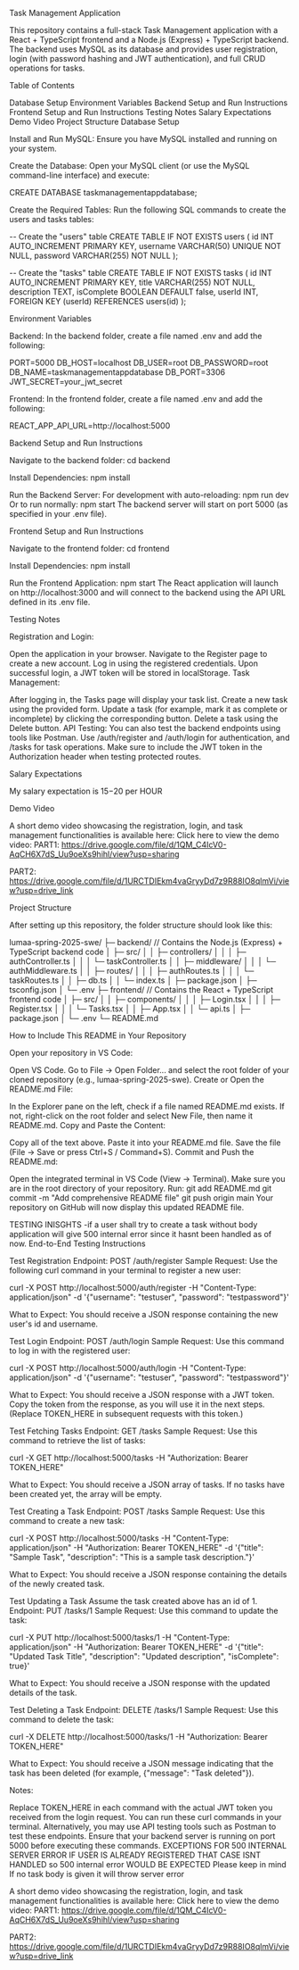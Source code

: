 Task Management Application

This repository contains a full-stack Task Management application with a React + TypeScript frontend and a Node.js (Express) + TypeScript backend. The backend uses MySQL as its database and provides user registration, login (with password hashing and JWT authentication), and full CRUD operations for tasks.

Table of Contents

Database Setup
Environment Variables
Backend Setup and Run Instructions
Frontend Setup and Run Instructions
Testing Notes
Salary Expectations
Demo Video
Project Structure
Database Setup

Install and Run MySQL: Ensure you have MySQL installed and running on your system.

Create the Database: Open your MySQL client (or use the MySQL command-line interface) and execute:

CREATE DATABASE taskmanagementappdatabase;

Create the Required Tables: Run the following SQL commands to create the users and tasks tables:

-- Create the "users" table CREATE TABLE IF NOT EXISTS users ( id INT AUTO_INCREMENT PRIMARY KEY, username VARCHAR(50) UNIQUE NOT NULL, password VARCHAR(255) NOT NULL );

-- Create the "tasks" table CREATE TABLE IF NOT EXISTS tasks ( id INT AUTO_INCREMENT PRIMARY KEY, title VARCHAR(255) NOT NULL, description TEXT, isComplete BOOLEAN DEFAULT false, userId INT, FOREIGN KEY (userId) REFERENCES users(id) );

Environment Variables

Backend: In the backend folder, create a file named .env and add the following:

PORT=5000 DB_HOST=localhost DB_USER=root DB_PASSWORD=root DB_NAME=taskmanagementappdatabase DB_PORT=3306 JWT_SECRET=your_jwt_secret

Frontend: In the frontend folder, create a file named .env and add the following:

REACT_APP_API_URL=http://localhost:5000

Backend Setup and Run Instructions

Navigate to the backend folder: cd backend

Install Dependencies: npm install

Run the Backend Server: For development with auto-reloading: npm run dev Or to run normally: npm start The backend server will start on port 5000 (as specified in your .env file).

Frontend Setup and Run Instructions

Navigate to the frontend folder: cd frontend

Install Dependencies: npm install

Run the Frontend Application: npm start The React application will launch on http://localhost:3000 and will connect to the backend using the API URL defined in its .env file.

Testing Notes

Registration and Login:

Open the application in your browser.
Navigate to the Register page to create a new account.
Log in using the registered credentials. Upon successful login, a JWT token will be stored in localStorage.
Task Management:

After logging in, the Tasks page will display your task list.
Create a new task using the provided form.
Update a task (for example, mark it as complete or incomplete) by clicking the corresponding button.
Delete a task using the Delete button.
API Testing: You can also test the backend endpoints using tools like Postman. Use /auth/register and /auth/login for authentication, and /tasks for task operations. Make sure to include the JWT token in the Authorization header when testing protected routes.

Salary Expectations

My salary expectation is $15-$20 per HOUR

Demo Video

A short demo video showcasing the registration, login, and task management functionalities is available here: Click here to view the demo video: 
PART1:
https://drive.google.com/file/d/1QM_C4IcV0-AqCH6X7dS_Uu9oeXs9hihl/view?usp=sharing

PART2:
https://drive.google.com/file/d/1URCTDIEkm4vaGryyDd7z9R88IO8qlmVi/view?usp=drive_link

Project Structure

After setting up this repository, the folder structure should look like this:

lumaa-spring-2025-swe/ ├─ backend/ // Contains the Node.js (Express) + TypeScript backend code │ ├─ src/ │ │ ├─ controllers/ │ │ │ ├─ authController.ts │ │ │ └─ taskController.ts │ │ ├─ middleware/ │ │ │ └─ authMiddleware.ts │ │ ├─ routes/ │ │ │ ├─ authRoutes.ts │ │ │ └─ taskRoutes.ts │ │ ├─ db.ts │ │ └─ index.ts │ ├─ package.json │ ├─ tsconfig.json │ └─ .env ├─ frontend/ // Contains the React + TypeScript frontend code │ ├─ src/ │ │ ├─ components/ │ │ │ ├─ Login.tsx │ │ │ ├─ Register.tsx │ │ │ └─ Tasks.tsx │ │ ├─ App.tsx │ │ └─ api.ts │ ├─ package.json │ └─ .env └─ README.md

How to Include This README in Your Repository

Open your repository in VS Code:

Open VS Code.
Go to File → Open Folder... and select the root folder of your cloned repository (e.g., lumaa-spring-2025-swe).
Create or Open the README.md File:

In the Explorer pane on the left, check if a file named README.md exists.
If not, right-click on the root folder and select New File, then name it README.md.
Copy and Paste the Content:

Copy all of the text above.
Paste it into your README.md file.
Save the file (File → Save or press Ctrl+S / Command+S).
Commit and Push the README.md:

Open the integrated terminal in VS Code (View → Terminal).
Make sure you are in the root directory of your repository.
Run: git add README.md git commit -m "Add comprehensive README file" git push origin main Your repository on GitHub will now display this updated README file.


TESTING INISGHTS
-if a user shall try to create a task without body application will give 500 internal error since it hasnt been handled as of now.
End-to-End Testing Instructions

Test Registration
Endpoint: POST /auth/register
Sample Request:
Use the following curl command in your terminal to register a new user:

curl -X POST http://localhost:5000/auth/register -H "Content-Type: application/json" -d '{"username": "testuser", "password": "testpassword"}'

What to Expect:
You should receive a JSON response containing the new user's id and username.

Test Login
Endpoint: POST /auth/login
Sample Request:
Use this command to log in with the registered user:

curl -X POST http://localhost:5000/auth/login -H "Content-Type: application/json" -d '{"username": "testuser", "password": "testpassword"}'

What to Expect:
You should receive a JSON response with a JWT token. Copy the token from the response, as you will use it in the next steps. (Replace TOKEN_HERE in subsequent requests with this token.)

Test Fetching Tasks
Endpoint: GET /tasks
Sample Request:
Use this command to retrieve the list of tasks:

curl -X GET http://localhost:5000/tasks -H "Authorization: Bearer TOKEN_HERE"

What to Expect:
You should receive a JSON array of tasks. If no tasks have been created yet, the array will be empty.

Test Creating a Task
Endpoint: POST /tasks
Sample Request:
Use this command to create a new task:

curl -X POST http://localhost:5000/tasks -H "Content-Type: application/json" -H "Authorization: Bearer TOKEN_HERE" -d '{"title": "Sample Task", "description": "This is a sample task description."}'

What to Expect:
You should receive a JSON response containing the details of the newly created task.

Test Updating a Task
Assume the task created above has an id of 1.
Endpoint: PUT /tasks/1
Sample Request:
Use this command to update the task:

curl -X PUT http://localhost:5000/tasks/1 -H "Content-Type: application/json" -H "Authorization: Bearer TOKEN_HERE" -d '{"title": "Updated Task Title", "description": "Updated description", "isComplete": true}'

What to Expect:
You should receive a JSON response with the updated details of the task.

Test Deleting a Task
Endpoint: DELETE /tasks/1
Sample Request:
Use this command to delete the task:

curl -X DELETE http://localhost:5000/tasks/1 -H "Authorization: Bearer TOKEN_HERE"

What to Expect:
You should receive a JSON message indicating that the task has been deleted (for example, {"message": "Task deleted"}).

Notes:

Replace TOKEN_HERE in each command with the actual JWT token you received from the login request.
You can run these curl commands in your terminal. Alternatively, you may use API testing tools such as Postman to test these endpoints.
Ensure that your backend server is running on port 5000 before executing these commands.
EXCEPTIONS FOR 500 INTERNAL SERVER ERROR
IF USER IS ALREADY REGISTERED THAT CASE ISNT HANDLED so 500 internal error WOULD BE EXPECTED
Please keep in mind If no task body is given it will throw server error 


A short demo video showcasing the registration, login, and task management functionalities is available here: Click here to view the demo video: 
PART1:
https://drive.google.com/file/d/1QM_C4IcV0-AqCH6X7dS_Uu9oeXs9hihl/view?usp=sharing

PART2:
https://drive.google.com/file/d/1URCTDIEkm4vaGryyDd7z9R88IO8qlmVi/view?usp=drive_link
